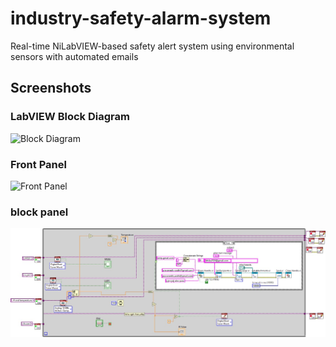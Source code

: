 # industry-safety-alarm-system
Real-time NiLabVIEW-based safety alert system using environmental sensors with automated emails
## Screenshots

### LabVIEW Block Diagram
![Block Diagram](screenshot(332).jpg)

### Front Panel
![Front Panel](screenshot(330).jpg)

### block panel
![block panel](isas1.jpg)
